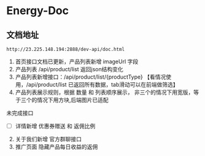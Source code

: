 # Energy-Doc

## 文档地址
```
http://23.225.148.194:2888/dev-api/doc.html
```

1. 首页接口文档已更新，产品列表新增 imageUrl 字段
2. 产品列表 /api/product/list 返回json结构变化
3. 产品列表新增接口：/api/product/list/{productType}   【看情况使用，/api/product/list 已返回所有数据，tab滑动可以在前端做筛选】
4. 产品列表展示规则，根据 数量 和 列表顺序展示， 非三个的情况下用宽版，等于三个的情况下用方块,后端图片已适配



未完成接口
- [ ] 详情新增 优惠券赠送 和 返佣比例
2. 关于我们新增 官方群聊接口
3. 推广页面 隐藏产品每日收益的返佣 



